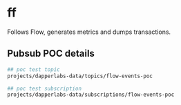 # ff

Follows Flow, generates metrics and dumps transactions.

## Pubsub POC details

```sh
## poc test topic
projects/dapperlabs-data/topics/flow-events-poc

## poc test subscription
projects/dapperlabs-data/subscriptions/flow-events-poc
```
